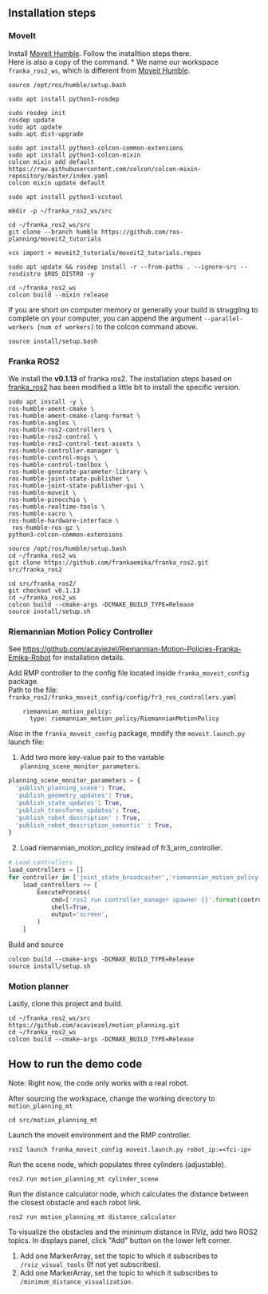 
## Installation steps
### MoveIt
Install [Moveit Humble](https://moveit.picknik.ai/humble/doc/tutorials/getting_started/getting_started.html).
Follow the installtion steps there.\
Here is also a copy of the command. * We name our workspace `franka_ros2_ws`, which is
different from [Moveit Humble](https://moveit.picknik.ai/humble/doc/tutorials/getting_started/getting_started.html).
```
source /opt/ros/humble/setup.bash
```
```
sudo apt install python3-rosdep
```
```
sudo rosdep init
rosdep update
sudo apt update
sudo apt dist-upgrade
```
```
sudo apt install python3-colcon-common-extensions
sudo apt install python3-colcon-mixin
colcon mixin add default https://raw.githubusercontent.com/colcon/colcon-mixin-repository/master/index.yaml
colcon mixin update default
```
```
sudo apt install python3-vcstool
```
```
mkdir -p ~/franka_ros2_ws/src
```
```
cd ~/franka_ros2_ws/src
git clone --branch humble https://github.com/ros-planning/moveit2_tutorials
```
```
vcs import < moveit2_tutorials/moveit2_tutorials.repos
```
```
sudo apt update && rosdep install -r --from-paths . --ignore-src --rosdistro $ROS_DISTRO -y
```
```
cd ~/franka_ros2_ws
colcon build --mixin release
```
If you are short on computer memory or generally your build is struggling to complete on your computer, 
you can append the argument `--parallel-workers [num of workers]` to the colcon command above.
```
source install/setup.bash
```

### Franka ROS2
We install the **v0.1.13** of franka ros2. The installation steps based on [franka_ros2](https://github.com/frankaemika/franka_ros2/blob/humble/README.md)
has been modified a little bit to install the specific version.
```
sudo apt install -y \
ros-humble-ament-cmake \
ros-humble-ament-cmake-clang-format \
ros-humble-angles \
ros-humble-ros2-controllers \
ros-humble-ros2-control \
ros-humble-ros2-control-test-assets \
ros-humble-controller-manager \
ros-humble-control-msgs \
ros-humble-control-toolbox \
ros-humble-generate-parameter-library \
ros-humble-joint-state-publisher \
ros-humble-joint-state-publisher-gui \
ros-humble-moveit \
ros-humble-pinocchio \
ros-humble-realtime-tools \
ros-humble-xacro \
ros-humble-hardware-interface \
 ros-humble-ros-gz \
python3-colcon-common-extensions
```
```
source /opt/ros/humble/setup.bash
cd ~/franka_ros2_ws
git clone https://github.com/frankaemika/franka_ros2.git src/franka_ros2
```
```
cd src/franka_ros2/
git checkout v0.1.13
cd ~/franka_ros2_ws
colcon build --cmake-args -DCMAKE_BUILD_TYPE=Release 
source install/setup.sh
```

### Riemannian Motion Policy Controller

See https://github.com/acaviezel/Riemannian-Motion-Policies-Franka-Emika-Robot for installation details.

Add RMP controller to the config file located inside  `franka_moveit_config` package.\
Path to the file: `franka_ros2/franka_moveit_config/config/fr3_ros_controllers.yaml`
```
    riemannian_motion_policy:
      type: riemannian_motion_policy/RiemannianMotionPolicy 
```
Also in the `franka_moveit_config` package, modify the `moveit.launch.py` launch file:
1. Add two more key-value pair to the variable `planning_scene_monitor_parameters`.
  ```python
  planning_scene_monitor_parameters = {
    'publish_planning_scene': True,
    'publish_geometry_updates': True,
    'publish_state_updates': True,
    'publish_transforms_updates': True,
    'publish_robot_description' : True,
    'publish_robot_description_semantic' : True,
  }
  ```
2. Load riemannian_motion_policy instead of fr3_arm_controller.
  ```python
  # Load controllers
  load_controllers = []
  for controller in ['joint_state_broadcaster','riemannian_motion_policy']: # instead of fr3_arm_controller
      load_controllers += [
          ExecuteProcess(
              cmd=['ros2 run controller_manager spawner {}'.format(controller)],
              shell=True,
              output='screen',
          )
      ]
  ```
Build and source
```
colcon build --cmake-args -DCMAKE_BUILD_TYPE=Release 
source install/setup.sh
```
### Motion planner
Lastly, clone this project and build.
```
cd ~/franka_ros2_ws/src
https://github.com/acaviezel/motion_planning.git
cd ~/franka_ros2_ws
colcon build --cmake-args -DCMAKE_BUILD_TYPE=Release
```

## How to run the demo code
Note: Right now, the code only works with a real robot.

After sourcing the workspace, change the working directory to `motion_planning_mt`
```
cd src/motion_planning_mt
```
Launch the moveit environment and the RMP controller.
```
ros2 launch franka_moveit_config moveit.launch.py robot_ip:=<fci-ip>
```

Run the scene node, which populates three cylinders (adjustable).
```
ros2 run motion_planning_mt cylinder_scene
```

Run the distance calculator node, which calculates the distance between the closest obstacle and each robot link.
```
ros2 run motion_planning_mt distance_calculator
```

To visualize the obstacles and the minimum distance in RViz, add two ROS2 topics. In displays panel, click "Add" button on the lower left corner.
   1. Add one MarkerArray, set the topic to which it subscribes to `/rviz_visual_tools` (If not yet subscribes).
   2. Add one MarkerArray, set the topic to which it subscribes to `/minimum_distance_visualization`.


